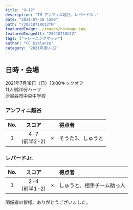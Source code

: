 ```yaml
---
title: "U-12"
description: "TM アンフィニ越谷、レパードJr."
date: "2021-07-18 1200"
path: "/20210718U12TM"
featuredImage: ./images/noimage.jpg
featuredImageAlt: "20210718U12"
tags: ["トレーニングマッチ"]
author: "FC Esblanco"
category: "2021年度U-12"
---
```


## 日時・会場

2021年7月18日（日）13:00キックオフ  
11人制20分ハーフ  
＠越谷市中央中学校

<script src="https://adm.shinobi.jp/s/f9835040bccb6582c56df68b8f5ecca7"></script>

### アンフィニ越谷

| No.| スコア |   | 得点者  |
|:--:|:------:|:-:|:--------|
| 1  | 4-7<BR/>(前半2-2) | × |そうた3、しゅうと|

### レパードJr.

| No.| スコア |   | 得点者  |
|:--:|:------:|:-:|:--------|
| 1  | 2-4<BR/>(前半1-2) | × |しゅうと、相手チーム助っ人|

関係者の皆様、ありがとうございました。
